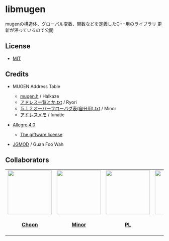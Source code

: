 libmugen
============================
mugenの構造体、グローバル変数、関数などを定義したC++用のライブラリ
更新が滞っているので公開

## License
* [MIT](LICENSE.txt)

## Credits
- MUGEN Address Table
    - [mugen.h](https://halkaze.fc2.net/) / Halkaze
    - [アドレス一覧とか.txt](https://ryorikunn.blog.fc2.com/) / Ryori
    - [５１２オーバーフローバグ表(自分用).txt](http://minormugen.blog.fc2.com/) / Minor
    - [アドレスメモ](http://lunatic284.blog90.fc2.com/blog-entry-15493.html) / lunatic

- [Allegro 4.0](https://liballeg.org/)
    - [The giftware license](https://liballeg.org/license)
- [JGMOD](http://www.geocities.com/jeffery_guan/jgmod) / Guan Foo Wah

## Collaborators
<table id='credit'>
    <tr>
        <td id='Choon'>
            <a href="https://github.com/Pikachuun">
                <img src="https://github.com/Pikachuun.png" width='140px'>
            </a>
            <h4 align='center'><a href='https://twitter.com/i/user/2865628257'>Choon</a></h4>
        </td>
        <td id='Minor2CCh'>
            <a href="https://github.com/Minor2CCh">
                <img src="https://github.com/Minor2CCh.png" width='140px'>
            </a>
            <h4 align='center'><a href='https://twitter.com/i/user/1185504247565058049'>Minor</a></h4>
        </td>
        <td id='PL'>
            <a href="https://github.com/purpuraBib">
                <img src="https://github.com/purpuraBib.png" width='140px'>
            </a>
            <h4 align='center'><a href='https://twitter.com/i/user/1005782550814445568'>PL</a></h4>
        </td>
        <td id='Ryori514'>
            <a href="https://github.com/Ryori514">
                <img src="https://github.com/Ryori514.png" width='140px'>
            </a>
            <h4 align='center'><a href='https://twitter.com/i/user/845146560887324673'>Ryori</a></h4>
        </td>
    </tr>
</table>
